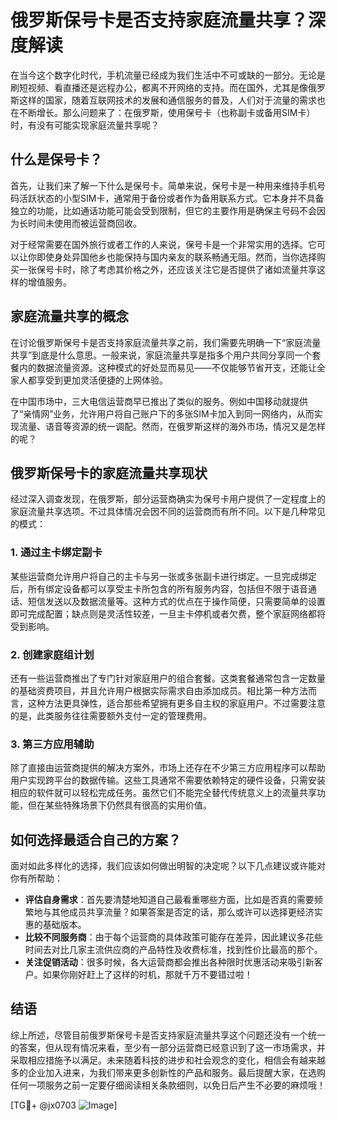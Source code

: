 # 俄罗斯保号卡是否支持家庭流量共享？深度解读

在当今这个数字化时代，手机流量已经成为我们生活中不可或缺的一部分。无论是刷短视频、看直播还是远程办公，都离不开网络的支持。而在国外，尤其是像俄罗斯这样的国家，随着互联网技术的发展和通信服务的普及，人们对于流量的需求也在不断增长。那么问题来了：在俄罗斯，使用保号卡（也称副卡或备用SIM卡）时，有没有可能实现家庭流量共享呢？

## 什么是保号卡？

首先，让我们来了解一下什么是保号卡。简单来说，保号卡是一种用来维持手机号码活跃状态的小型SIM卡，通常用于备份或者作为备用联系方式。它本身并不具备独立的功能，比如通话功能可能会受到限制，但它的主要作用是确保主号码不会因为长时间未使用而被运营商回收。

对于经常需要在国外旅行或者工作的人来说，保号卡是一个非常实用的选择。它可以让你即使身处异国他乡也能保持与国内亲友的联系畅通无阻。然而，当你选择购买一张保号卡时，除了考虑其价格之外，还应该关注它是否提供了诸如流量共享这样的增值服务。

## 家庭流量共享的概念

在讨论俄罗斯保号卡是否支持家庭流量共享之前，我们需要先明确一下“家庭流量共享”到底是什么意思。一般来说，家庭流量共享是指多个用户共同分享同一个套餐内的数据流量资源。这种模式的好处显而易见——不仅能够节省开支，还能让全家人都享受到更加灵活便捷的上网体验。

在中国市场中，三大电信运营商早已推出了类似的服务。例如中国移动就提供了“亲情网”业务，允许用户将自己账户下的多张SIM卡加入到同一网络内，从而实现流量、语音等资源的统一调配。然而，在俄罗斯这样的海外市场，情况又是怎样的呢？

## 俄罗斯保号卡的家庭流量共享现状

经过深入调查发现，在俄罗斯，部分运营商确实为保号卡用户提供了一定程度上的家庭流量共享选项。不过具体情况会因不同的运营商而有所不同。以下是几种常见的模式：

### 1. 通过主卡绑定副卡
某些运营商允许用户将自己的主卡与另一张或多张副卡进行绑定。一旦完成绑定后，所有绑定设备都可以享受主卡所包含的所有服务内容，包括但不限于语音通话、短信发送以及数据流量等。这种方式的优点在于操作简便，只需要简单的设置即可完成配置；缺点则是灵活性较差，一旦主卡停机或者欠费，整个家庭网络都将受到影响。

### 2. 创建家庭组计划
还有一些运营商推出了专门针对家庭用户的组合套餐。这类套餐通常包含一定数量的基础资费项目，并且允许用户根据实际需求自由添加成员。相比第一种方法而言，这种方法更具弹性，适合那些希望拥有更多自主权的家庭用户。不过需要注意的是，此类服务往往需要额外支付一定的管理费用。

### 3. 第三方应用辅助
除了直接由运营商提供的解决方案外，市场上还存在不少第三方应用程序可以帮助用户实现跨平台的数据传输。这些工具通常不需要依赖特定的硬件设备，只需安装相应的软件就可以轻松完成任务。虽然它们不能完全替代传统意义上的流量共享功能，但在某些特殊场景下仍然具有很高的实用价值。

## 如何选择最适合自己的方案？

面对如此多样化的选择，我们应该如何做出明智的决定呢？以下几点建议或许能对你有所帮助：

- **评估自身需求**：首先要清楚地知道自己最看重哪些方面，比如是否真的需要频繁地与其他成员共享流量？如果答案是否定的话，那么或许可以选择更经济实惠的基础版本。
- **比较不同服务商**：由于每个运营商的具体政策可能存在差异，因此建议多花些时间去对比几家主流供应商的产品特性及收费标准，找到性价比最高的那个。
- **关注促销活动**：很多时候，各大运营商都会推出各种限时优惠活动来吸引新客户。如果你刚好赶上了这样的时机，那就千万不要错过啦！

## 结语

综上所述，尽管目前俄罗斯保号卡是否支持家庭流量共享这个问题还没有一个统一的答案，但从现有情况来看，至少有一部分运营商已经意识到了这一市场需求，并采取相应措施予以满足。未来随着科技的进步和社会观念的变化，相信会有越来越多的企业加入进来，为我们带来更多创新性的产品和服务。最后提醒大家，在选购任何一项服务之前一定要仔细阅读相关条款细则，以免日后产生不必要的麻烦哦！

[TG💪+ @jx0703 ![Image](https://github.com/user-attachments/assets/dbca1d08-cadb-493c-b0ec-ad6f7a83f270)]